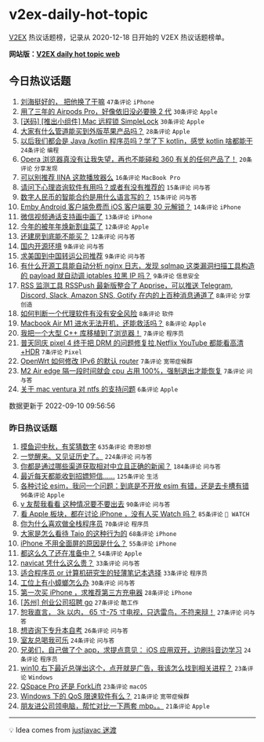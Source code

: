 # v2ex-daily-hot-topic

[V2EX](https://www.v2ex.com/) 热议话题榜，记录从 2020-12-18 日开始的 V2EX 热议话题榜单。

**网站版：[V2EX daily hot topic web](https://boojack.github.io/v2ex-daily-hot-topic-web/)**

## 今日热议话题

<!-- TODAY BEGIN -->

1. [刘海挺好的， 把他换了干嘛](https://www.v2ex.com/t/879058) `47条评论` `iPhone`
1. [用了三年的 Airpods Pro，好像依旧没必要换 2 代](https://www.v2ex.com/t/879052) `30条评论` `Apple`
1. [[送码] [推出小组件] Mac 远程锁 SimpleLock](https://www.v2ex.com/t/879062) `30条评论` `Apple`
1. [大家有什么管道能买到外版苹果产品吗？](https://www.v2ex.com/t/879053) `28条评论` `Apple`
1. [以后我们都会是 Java /kotlin 程序员吗？学了下 kotlin，感觉 kotlin 啥都能干](https://www.v2ex.com/t/879059) `24条评论` `编程`
1. [Opera 浏览器真没有让我失望，再也不能碰和 360 有关的任何产品了！](https://www.v2ex.com/t/879133) `20条评论` `分享发现`
1. [可以别推荐 IINA 这款播放器么](https://www.v2ex.com/t/879106) `16条评论` `MacBook Pro`
1. [请问下心理咨询软件有用吗？或者有没有推荐的](https://www.v2ex.com/t/879077) `15条评论` `问与答`
1. [数字人民币的智能合约是用什么语言写的？](https://www.v2ex.com/t/879073) `15条评论` `问与答`
1. [Emby Android 客户端免费而 iOS 客户端要 30 元解锁？](https://www.v2ex.com/t/879103) `14条评论` `iPhone`
1. [微信视频通话支持画中画了](https://www.v2ex.com/t/879078) `13条评论` `iPhone`
1. [今年的被年年焕新割韭菜了](https://www.v2ex.com/t/879122) `12条评论` `Apple`
1. [还建房到底能不能买？](https://www.v2ex.com/t/879070) `12条评论` `问与答`
1. [国内开源环境](https://www.v2ex.com/t/879105) `9条评论` `问与答`
1. [求美国到中国转运公司推荐](https://www.v2ex.com/t/879098) `9条评论` `问与答`
1. [有什么开源工具能自动分析 nginx 日志，发现 sqlmap 这类漏洞扫描工具构造的 payload 就自动调 iptables 拉黑 IP 吗？](https://www.v2ex.com/t/879087) `9条评论` `信息安全`
1. [RSS 监测工具 RSSPush 最新版整合了 Apprise，可以推送 Telegram, Discord, Slack, Amazon SNS, Gotify 在内的上百种消息通道了](https://www.v2ex.com/t/879112) `8条评论` `分享创造`
1. [如何判断一个代理软件有没有安全风险](https://www.v2ex.com/t/879079) `8条评论` `软件`
1. [Macbook Air M1 进水无法开机，还能救活吗？](https://www.v2ex.com/t/879056) `8条评论` `Apple`
1. [我把一个大型 C++ 库移植到了浏览器！](https://www.v2ex.com/t/879113) `7条评论` `程序员`
1. [普天同庆 pixel 4 终于把 DRM 的问题修复拉,Netflix YouTube 都能看高清+HDR](https://www.v2ex.com/t/879084) `7条评论` `Pixel`
1. [OpenWrt 如何修改 IPv6 的默认 router](https://www.v2ex.com/t/879072) `7条评论` `宽带症候群`
1. [M2 Air edge 隔一段时间就会 cpu 占用 100%，强制退出才能恢复](https://www.v2ex.com/t/879057) `7条评论` `问与答`
1. [关于 mac ventura 对 ntfs 的支持问题](https://www.v2ex.com/t/879127) `6条评论` `Apple`

数据更新于 2022-09-10 09:56:56

<!-- TODAY END -->

### 昨日热议话题

<!-- YESTERDAY BEGIN -->

1. [摸鱼迎中秋，有奖猜数字](https://www.v2ex.com/t/878872) `635条评论` `奇思妙想`
1. [一觉醒来。又见证历史了。](https://www.v2ex.com/t/878785) `224条评论` `问与答`
1. [你都是通过哪些渠道获取相对中立且正确的新闻？](https://www.v2ex.com/t/878787) `184条评论` `问与答`
1. [最近每天都能收到招嫖短信……](https://www.v2ex.com/t/878831) `125条评论` `生活`
1. [各种讨论 esim，我问一个问题：到底是不开放 esim 有错，还是去卡槽有错](https://www.v2ex.com/t/878855) `96条评论` `Apple`
1. [v 友帮我看看 这种情况要不要出去](https://www.v2ex.com/t/878826) `90条评论` `问与答`
1. [看 Apple 板块，都在讨论 iPhone ，没有人买 Watch 吗？](https://www.v2ex.com/t/878845) `85条评论` ` WATCH`
1. [你为什么喜欢做全栈程序员](https://www.v2ex.com/t/878881) `70条评论` `程序员`
1. [大家是怎么看待 Taio 的这种行为的](https://www.v2ex.com/t/878935) `68条评论` `iPhone`
1. [iPhone 不用全面屏的原因是什么？](https://www.v2ex.com/t/878857) `55条评论` `iPhone`
1. [都这么久了还在准备中？](https://www.v2ex.com/t/878983) `54条评论` `Apple`
1. [navicat 凭什么这么贵？](https://www.v2ex.com/t/878918) `33条评论` `问与答`
1. [适合程序员 or 计算机研究生的轻薄笔记本选择](https://www.v2ex.com/t/878913) `33条评论` `程序员`
1. [工位上有小蟑螂怎么办](https://www.v2ex.com/t/878824) `30条评论` `问与答`
1. [第一次买 iPhone ，求推荐第三方充电器](https://www.v2ex.com/t/878996) `28条评论` `iPhone`
1. [[苏州] 创业公司招聘 go](https://www.v2ex.com/t/878945) `27条评论` `酷工作`
1. [恕我直言， 3k 以内， 65 寸-75 寸电视，只选雷鸟，不符来辩！](https://www.v2ex.com/t/878892) `27条评论` `问与答`
1. [想咨询下专升本自考](https://www.v2ex.com/t/878804) `26条评论` `问与答`
1. [室友总喝我可乐](https://www.v2ex.com/t/878993) `24条评论` `问与答`
1. [兄弟们，自己做了个 app，求提点意见： iOS 应用双开，边刷抖音边学习](https://www.v2ex.com/t/878866) `24条评论` `程序员`
1. [win10 右下最近总弹出这个，点开就是广告，我该怎么找到相关进程？](https://www.v2ex.com/t/878870) `23条评论` `Windows`
1. [QSpace Pro 还是 ForkLift](https://www.v2ex.com/t/878836) `23条评论` `macOS`
1. [Windows 下的 QoS 限速软件有么？](https://www.v2ex.com/t/878997) `21条评论` `宽带症候群`
1. [朋友进公司领电脑，帮忙对比一下两套 mbp。。](https://www.v2ex.com/t/878946) `21条评论` `Apple`

<!-- YESTERDAY END -->

---

💡 Idea comes from [justjavac 迷渡](https://github.com/justjavac/)
